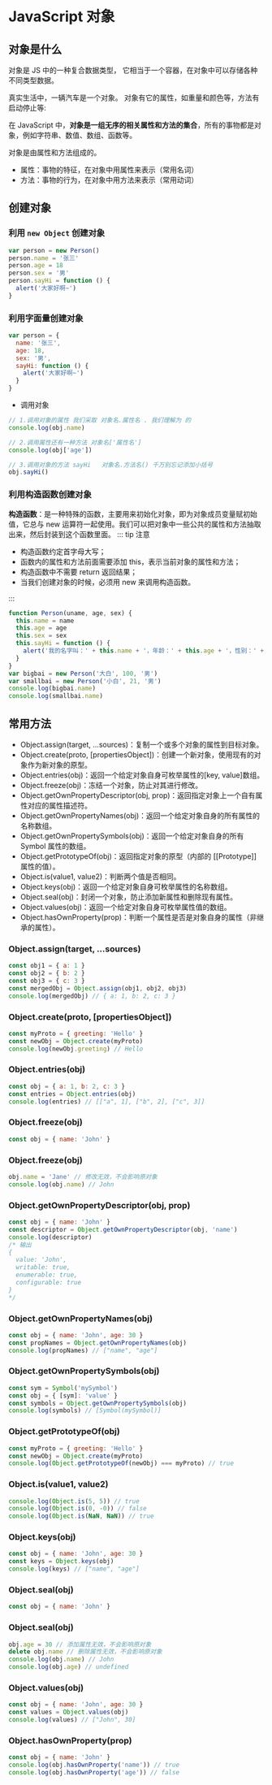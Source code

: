 # JavaScript 对象

## 对象是什么

对象是 JS 中的一种复合数据类型，
它相当于一个容器，在对象中可以存储各种不同类型数据。

真实生活中，一辆汽车是一个对象。
对象有它的属性，如重量和颜色等，方法有启动停止等:

在 JavaScript 中，**对象是一组无序的相关属性和方法的集合**，所有的事物都是对象，例如字符串、数值、数组、函数等。

对象是由属性和方法组成的。

- 属性：事物的特征，在对象中用属性来表示（常用名词）
- 方法：事物的行为，在对象中用方法来表示（常用动词）

## 创建对象

### 利用 `new Object` 创建对象

```js
var person = new Person()
person.name = '张三'
person.age = 18
person.sex = '男'
person.sayHi = function () {
  alert('大家好啊~')
}
```

### 利用字面量创建对象

```js
var person = {
  name: '张三',
  age: 18,
  sex: '男',
  sayHi: function () {
    alert('大家好啊~')
  }
}
```

- 调用对象

```js
// 1.调用对象的属性 我们采取 对象名.属性名 . 我们理解为 的
console.log(obj.name)

// 2.调用属性还有一种方法 对象名['属性名']
console.log(obj['age'])

// 3.调用对象的方法 sayHi   对象名.方法名() 千万别忘记添加小括号
obj.sayHi()
```

### 利用构造函数创建对象

**构造函数**：是一种特殊的函数，主要用来初始化对象，即为对象成员变量赋初始值，它总与 new 运算符一起使用。我们可以把对象中一些公共的属性和方法抽取出来，然后封装到这个函数里面。
::: tip 注意

- 构造函数约定首字母大写；
- 函数内的属性和方法前面需要添加 this，表示当前对象的属性和方法；
- 构造函数中不需要 return 返回结果；
- 当我们创建对象的时候，必须用 new 来调用构造函数。

:::

```js
function Person(uname, age, sex) {
  this.name = name
  this.age = age
  this.sex = sex
  this.sayHi = function () {
    alert('我的名字叫：' + this.name + '，年龄：' + this.age + '，性别：' + this.sex)
  }
}
var bigbai = new Person('大白', 100, '男')
var smallbai = new Person('小白', 21, '男')
console.log(bigbai.name)
console.log(smallbai.name)
```

## 常用方法

- Object.assign(target, …sources)：复制一个或多个对象的属性到目标对象。
- Object.create(proto, [propertiesObject])：创建一个新对象，使用现有的对象作为新对象的原型。
- Object.entries(obj)：返回一个给定对象自身可枚举属性的[key, value]数组。
- Object.freeze(obj)：冻结一个对象，防止对其进行修改。
- Object.getOwnPropertyDescriptor(obj, prop)：返回指定对象上一个自有属性对应的属性描述符。
- Object.getOwnPropertyNames(obj)：返回一个给定对象自身的所有属性的名称数组。
- Object.getOwnPropertySymbols(obj)：返回一个给定对象自身的所有 Symbol 属性的数组。
- Object.getPrototypeOf(obj)：返回指定对象的原型（内部的 [[Prototype]] 属性的值）。
- Object.is(value1, value2)：判断两个值是否相同。
- Object.keys(obj)：返回一个给定对象自身可枚举属性的名称数组。
- Object.seal(obj)：封闭一个对象，防止添加新属性和删除现有属性。
- Object.values(obj)：返回一个给定对象自身可枚举属性值的数组。
- Object.hasOwnProperty(prop)：判断一个属性是否是对象自身的属性（非继承的属性）。

### Object.assign(target, …sources)

```js
const obj1 = { a: 1 }
const obj2 = { b: 2 }
const obj3 = { c: 3 }
const mergedObj = Object.assign(obj1, obj2, obj3)
console.log(mergedObj) // { a: 1, b: 2, c: 3 }
```

### Object.create(proto, [propertiesObject])

```js
const myProto = { greeting: 'Hello' }
const newObj = Object.create(myProto)
console.log(newObj.greeting) // Hello
```

### Object.entries(obj)

```js
const obj = { a: 1, b: 2, c: 3 }
const entries = Object.entries(obj)
console.log(entries) // [["a", 1], ["b", 2], ["c", 3]]
```

### Object.freeze(obj)

```js
const obj = { name: 'John' }
```

### Object.freeze(obj)

```js
obj.name = 'Jane' // 修改无效，不会影响原对象
console.log(obj.name) // John
```

### Object.getOwnPropertyDescriptor(obj, prop)

```js
const obj = { name: 'John' }
const descriptor = Object.getOwnPropertyDescriptor(obj, 'name')
console.log(descriptor)
/* 输出
{
  value: 'John',
  writable: true,
  enumerable: true,
  configurable: true
}
*/
```

### Object.getOwnPropertyNames(obj)

```js
const obj = { name: 'John', age: 30 }
const propNames = Object.getOwnPropertyNames(obj)
console.log(propNames) // ["name", "age"]
```

### Object.getOwnPropertySymbols(obj)

```js
const sym = Symbol('mySymbol')
const obj = { [sym]: 'value' }
const symbols = Object.getOwnPropertySymbols(obj)
console.log(symbols) // [Symbol(mySymbol)]
```

### Object.getPrototypeOf(obj)

```js
const myProto = { greeting: 'Hello' }
const newObj = Object.create(myProto)
console.log(Object.getPrototypeOf(newObj) === myProto) // true
```

### Object.is(value1, value2)

```js
console.log(Object.is(5, 5)) // true
console.log(Object.is(0, -0)) // false
console.log(Object.is(NaN, NaN)) // true
```

### Object.keys(obj)

```js
const obj = { name: 'John', age: 30 }
const keys = Object.keys(obj)
console.log(keys) // ["name", "age"]
```

### Object.seal(obj)

```js
const obj = { name: 'John' }
```

### Object.seal(obj)

```js
obj.age = 30 // 添加属性无效，不会影响原对象
delete obj.name // 删除属性无效，不会影响原对象
console.log(obj.name) // John
console.log(obj.age) // undefined
```

### Object.values(obj)

```js
const obj = { name: 'John', age: 30 }
const values = Object.values(obj)
console.log(values) // ["John", 30]
```

### Object.hasOwnProperty(prop)

```js
const obj = { name: 'John' }
console.log(obj.hasOwnProperty('name')) // true
console.log(obj.hasOwnProperty('age')) // false
```

